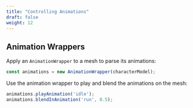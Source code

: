 ```yaml
---
title: "Controlling Animations"
draft: false
weight: 12
---
```


## Animation Wrappers

Apply an `AnimationWrapper` to a mesh to parse its animations:

```js
const animations = new AnimationWrapper(characterModel);
```

Use the animation wrapper to play and blend the animations on the mesh:

```js
animations.playAnimation('idle');
animations.blendInAnimation('run', 0.5);
```
